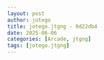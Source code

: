 ```yaml
---
layout: post
author: jotego
title: jotego.jtgng - 0d22db4
date: 2025-06-06
categories: [Arcade, jtgng]
tags: [jotego.jtgng]
---
```


